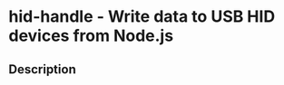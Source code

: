 <!--
 * @Author: yaohengfeng 1921934563@qq.com
 * @Date: 2023-01-13 11:09:26
 * @LastEditors: yaohengfeng 1921934563@qq.com
 * @LastEditTime: 2023-03-22 18:03:54
 * @FilePath: \hid-handle\README.md
 * @Description: 这是默认设置,请设置`customMade`, 打开koroFileHeader查看配置 进行设置: https://github.com/OBKoro1/koro1FileHeader/wiki/%E9%85%8D%E7%BD%AE
-->
# hid-handle - Write data to USB HID devices from Node.js

## Description